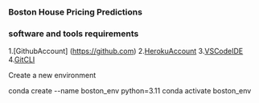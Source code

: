 ### Boston House Pricing Predictions
### software and tools requirements

1.[GithubAccount] (https://github.com)
2.[HerokuAccount](https://heruko.com)
3.[VSCodeIDE](https://code.visualstudio.com)
4.[GitCLI](https://git-scm.com/book/en/v2/Getting-Started-The-Command-Line)


Create a new environment

   conda create --name boston_env python=3.11
   conda activate boston_env

